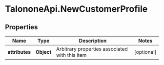 # TalononeApi.NewCustomerProfile

## Properties
Name | Type | Description | Notes
------------ | ------------- | ------------- | -------------
**attributes** | **Object** | Arbitrary properties associated with this item | [optional] 


